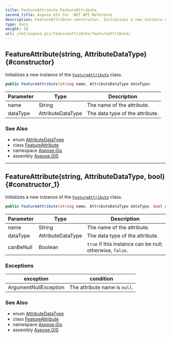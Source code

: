```yaml
---
title: FeatureAttribute.FeatureAttribute
second_title: Aspose.GIS for .NET API Reference
description: FeatureAttribute constructor. Initializes a new instance of the FeatureAttribute class
type: docs
weight: 10
url: /net/aspose.gis/featureattribute/featureattribute/
---
```

## FeatureAttribute(string, AttributeDataType) {#constructor}

Initializes a new instance of the [`FeatureAttribute`](../) class.

```csharp
public FeatureAttribute(string name, AttributeDataType dataType)
```

| Parameter | Type | Description |
| --- | --- | --- |
| name | String | The name of the attribute. |
| dataType | AttributeDataType | The data type of the attribute. |

### See Also

* enum [AttributeDataType](../../attributedatatype/)
* class [FeatureAttribute](../)
* namespace [Aspose.Gis](../../featureattribute/)
* assembly [Aspose.GIS](../../../)

---

## FeatureAttribute(string, AttributeDataType, bool) {#constructor_1}

Initializes a new instance of the [`FeatureAttribute`](../) class.

```csharp
public FeatureAttribute(string name, AttributeDataType dataType, bool canBeNull)
```

| Parameter | Type | Description |
| --- | --- | --- |
| name | String | The name of the attribute. |
| dataType | AttributeDataType | The data type of the attribute. |
| canBeNull | Boolean | `true` if this instance can be null; otherwise, `false`. |

### Exceptions

| exception | condition |
| --- | --- |
| ArgumentNullException | The attribute name is `null`. |

### See Also

* enum [AttributeDataType](../../attributedatatype/)
* class [FeatureAttribute](../)
* namespace [Aspose.Gis](../../featureattribute/)
* assembly [Aspose.GIS](../../../)


